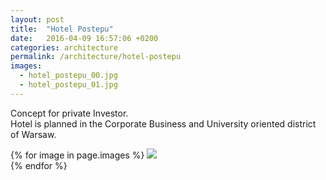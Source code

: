 ```yaml
---
layout: post
title:  "Hotel Postepu"
date:   2016-04-09 16:57:06 +0200
categories: architecture
permalink: /architecture/hotel-postepu
images:
  - hotel_postepu_00.jpg
  - hotel_postepu_01.jpg
---
```

Concept for private Investor.<br>
Hotel is planned in the Corporate Business and University oriented district of Warsaw.
<br>

{% for image in page.images %}
  <img rel="nofollow" class="image-full" src="/assets/architecture/postepu/{{ image }}"/>
  <br>
{% endfor %}
